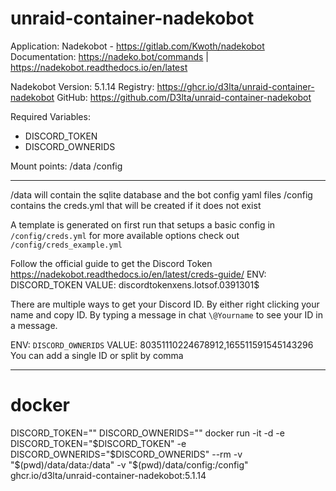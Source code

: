 # unraid-container-nadekobot

Application: Nadekobot - https://gitlab.com/Kwoth/nadekobot
Documentation: https://nadeko.bot/commands | https://nadekobot.readthedocs.io/en/latest

Nadekobot Version: 5.1.14
Registry: https://ghcr.io/d3lta/unraid-container-nadekobot
GitHub: https://github.com/D3lta/unraid-container-nadekobot

Required Variables:
- DISCORD_TOKEN
- DISCORD_OWNERIDS

Mount points:
/data
/config

---

/data will contain the sqlite database and the bot config yaml files
/config contains the creds.yml that will be created if it does not exist

A template is generated on first run that setups a basic config in `/config/creds.yml`
for more available options check out `/config/creds_example.yml`

Follow the official guide to get the Discord Token
https://nadekobot.readthedocs.io/en/latest/creds-guide/
ENV: DISCORD_TOKEN
VALUE: discordtokenxens.lotsof.0391301$

There are multiple ways to get your Discord ID.
By either right clicking your name and copy ID.
By typing a message in chat `\@Yourname` to see your ID in a message.

ENV: `DISCORD_OWNERIDS`
VALUE: 80351110224678912,165511591545143296
You can add a single ID or split by comma


---

# docker

DISCORD_TOKEN=""
DISCORD_OWNERIDS=""
docker run -it -d -e DISCORD_TOKEN="$DISCORD_TOKEN" -e DISCORD_OWNERIDS="$DISCORD_OWNERIDS" --rm -v "$(pwd)/data/data:/data" -v "$(pwd)/data/config:/config" ghcr.io/d3lta/unraid-container-nadekobot:5.1.14

